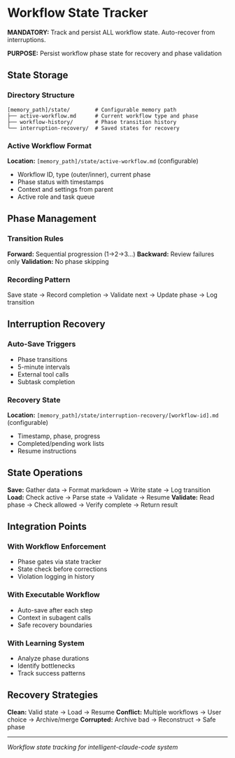 # Workflow State Tracker

**MANDATORY:** Track and persist ALL workflow state. Auto-recover from interruptions.

**PURPOSE:** Persist workflow phase state for recovery and phase validation

## State Storage

### Directory Structure
```
[memory_path]/state/        # Configurable memory path
├── active-workflow.md      # Current workflow type and phase
├── workflow-history/       # Phase transition history
└── interruption-recovery/  # Saved states for recovery
```

### Active Workflow Format
**Location:** `[memory_path]/state/active-workflow.md` (configurable)
- Workflow ID, type (outer/inner), current phase
- Phase status with timestamps
- Context and settings from parent
- Active role and task queue

## Phase Management

### Transition Rules
**Forward:** Sequential progression (1→2→3...)
**Backward:** Review failures only
**Validation:** No phase skipping

### Recording Pattern
Save state → Record completion → Validate next → Update phase → Log transition

## Interruption Recovery

### Auto-Save Triggers
- Phase transitions
- 5-minute intervals
- External tool calls
- Subtask completion

### Recovery State
**Location:** `[memory_path]/state/interruption-recovery/[workflow-id].md` (configurable)
- Timestamp, phase, progress
- Completed/pending work lists
- Resume instructions

## State Operations

**Save:** Gather data → Format markdown → Write state → Log transition
**Load:** Check active → Parse state → Validate → Resume
**Validate:** Read phase → Check allowed → Verify complete → Return result

## Integration Points

### With Workflow Enforcement
- Phase gates via state tracker
- State check before corrections
- Violation logging in history

### With Executable Workflow  
- Auto-save after each step
- Context in subagent calls
- Safe recovery boundaries

### With Learning System
- Analyze phase durations
- Identify bottlenecks
- Track success patterns

## Recovery Strategies

**Clean:** Valid state → Load → Resume
**Conflict:** Multiple workflows → User choice → Archive/merge
**Corrupted:** Archive bad → Reconstruct → Safe phase

---
*Workflow state tracking for intelligent-claude-code system*